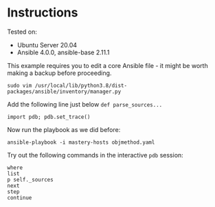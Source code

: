 # Instructions

Tested on:
- Ubuntu Server 20.04
- Ansible 4.0.0, ansible-base 2.11.1

This example requires you to edit a core Ansible file - it might be worth making a backup before proceeding.

    sudo vim /usr/local/lib/python3.8/dist-packages/ansible/inventory/manager.py

Add the following line just below `def parse_sources...`

    import pdb; pdb.set_trace()

Now run the playbook as we did before:

    ansible-playbook -i mastery-hosts objmethod.yaml

Try out the following commands in the interactive `pdb` session:

    where
    list
    p self._sources
    next
    step
    continue


